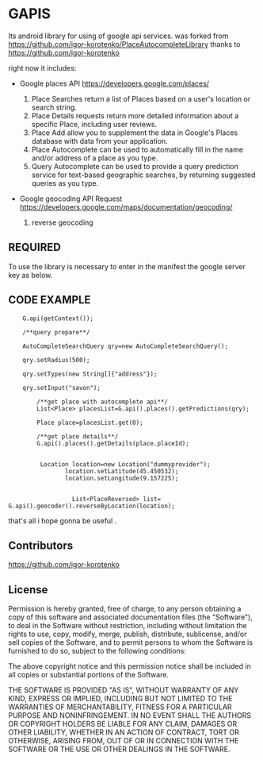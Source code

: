 # GAPIS

Its android library for using of   google api services.
was forked from  https://github.com/igor-korotenko/PlaceAutocompleteLibrary 
thanks to 
https://github.com/igor-korotenko

right now it includes:

* Google places API https://developers.google.com/places/
  
    1. Place Searches return a list of Places based on a user's location or search string.
    2. Place Details requests return more detailed information about a specific Place, including user reviews.
    3. Place Add allow you to supplement the data in Google's Places database with data from your application.
    4. Place Autocomplete can be used to automatically fill in the name and/or address of a place as you type.
    5. Query Autocomplete can be used to provide a query prediction service for text-based geographic searches, by returning suggested queries as you type.

* Google geocoding API Request https://developers.google.com/maps/documentation/geocoding/
    1. reverse geocoding

## REQUIRED

To use the library is necessary to enter in the manifest the google server key as below.

 *<meta-data android:name="com.dnocode.google.apis.key" android:value="@string/KEY" />*

## CODE EXAMPLE
 
        G.api(getContext());
        
        /**query prepare**/
        
        AutoCompleteSearchQuery qry=new AutoCompleteSearchQuery();
        
        qry.setRadius(500);
        
        qry.setTypes(new String[]{"address"});
        
        qry.setInput("savon");

            /**get place with autocomplete api**/
            List<Place> placesList=G.api().places().getPredictions(qry);
            
            Place place=placesList.get(0);
            
            /**get place details**/
            G.api().places().getDetails(place.placeId); 
            
            
             Location location=new Location("dummyprovider");
                    location.setLatitude(45.450532);
                    location.setLongitude(9.157225);
                    
                    
                      List<PlaceReversed> list= G.api().geocoder().reverseByLocation(location);




that's all i hope gonna  be useful .

## Contributors

https://github.com/igor-korotenko

## License



Permission is hereby granted, free of charge, to any person obtaining a copy
of this software and associated documentation files (the "Software"), to deal
in the Software without restriction, including without limitation the rights
to use, copy, modify, merge, publish, distribute, sublicense, and/or sell
copies of the Software, and to permit persons to whom the Software is
furnished to do so, subject to the following conditions:

The above copyright notice and this permission notice shall be included in
all copies or substantial portions of the Software.

THE SOFTWARE IS PROVIDED "AS IS", WITHOUT WARRANTY OF ANY KIND, EXPRESS OR
IMPLIED, INCLUDING BUT NOT LIMITED TO THE WARRANTIES OF MERCHANTABILITY,
FITNESS FOR A PARTICULAR PURPOSE AND NONINFRINGEMENT. IN NO EVENT SHALL THE
AUTHORS OR COPYRIGHT HOLDERS BE LIABLE FOR ANY CLAIM, DAMAGES OR OTHER
LIABILITY, WHETHER IN AN ACTION OF CONTRACT, TORT OR OTHERWISE, ARISING FROM,
OUT OF OR IN CONNECTION WITH THE SOFTWARE OR THE USE OR OTHER DEALINGS IN
THE SOFTWARE.